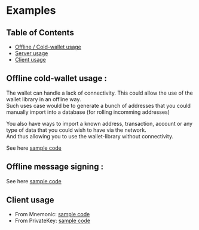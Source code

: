 # Examples

## Table of Contents

- [Offline / Cold-wallet usage](#offline-cold-wallet-usage)
- [Server usage](#server-usage)
- [Client usage](#client-usage)

## Offline cold-wallet usage : 

The wallet can handle a lack of connectivity. This could allow the use of the wallet library in an offline way.   
Such uses case would be to generate a bunch of addresses that you could manually import into a database (for rolling incomming addresses)  

You also have ways to import a known address, transaction, account or any type of data that you could wish to have via the network.  
And thus allowing you to use the wallet-library without connectivity.  

See here [sample code](https://github.com/dashevo/wallet-lib/blob/master/examples/offline-wallet.js) 

## Offline message signing : 

See here [sample code](https://github.com/dashevo/wallet-lib/blob/master/examples/offline-wallet-signing-message.js) 

## Client usage

- From Mnemonic: [sample code](https://github.com/dashevo/wallet-lib/blob/master/examples/client-usage.js) 
- From PrivateKey: [sample code](https://github.com/dashevo/wallet-lib/blob/master/examples/client-usage-single-privateKey.js) 

